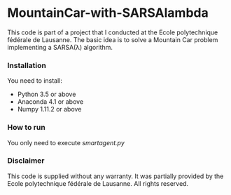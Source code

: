 # MountainCar-with-SARSAlambda

This code is part of a project that I conducted at the Ecole polytechnique fédérale de Lausanne.
The basic idea is to solve a Mountain Car problem implementing a SARSA(λ) algorithm. 


### Installation

You need to install:
* Python 3.5 or above
* Anaconda 4.1 or above
* Numpy 1.11.2 or above

### How to run

You only need to execute *smartagent.py*

### Disclaimer

This code is supplied without any warranty.
It was partially provided by the Ecole polytechnique fédérale de Lausanne. All rights reserved.

